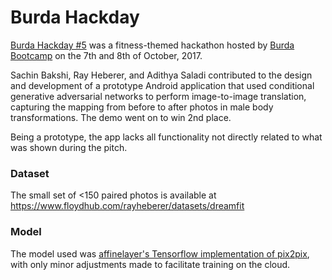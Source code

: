 # Burda Hackday

[Burda Hackday #5](http://burdahackday.de/) was a fitness-themed hackathon hosted by [Burda Bootcamp](http://burdabootcamp.de/) on the 7th and 8th of October, 2017.

Sachin Bakshi, Ray Heberer, and Adithya Saladi contributed to the design and development of a prototype Android application that used conditional generative adversarial networks to perform image-to-image translation, capturing the mapping from before to after photos in male body transformations. The demo went on to win 2nd place.

Being a prototype, the app lacks all functionality not directly related to what was shown during the pitch.

### Dataset

The small set of <150 paired photos is available at https://www.floydhub.com/rayheberer/datasets/dreamfit

### Model

The model used was [affinelayer's Tensorflow implementation of pix2pix](https://github.com/affinelayer/pix2pix-tensorflow), with only minor adjustments made to facilitate training on the cloud.